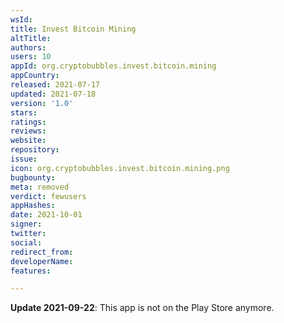 ```yaml
---
wsId: 
title: Invest Bitcoin Mining
altTitle: 
authors: 
users: 10
appId: org.cryptobubbles.invest.bitcoin.mining
appCountry: 
released: 2021-07-17
updated: 2021-07-18
version: '1.0'
stars: 
ratings: 
reviews: 
website: 
repository: 
issue: 
icon: org.cryptobubbles.invest.bitcoin.mining.png
bugbounty: 
meta: removed
verdict: fewusers
appHashes: 
date: 2021-10-01
signer: 
twitter: 
social: 
redirect_from: 
developerName: 
features: 

---
```


**Update 2021-09-22**: This app is not on the Play Store anymore.
